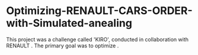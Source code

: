 # Optimizing-RENAULT-CARS-ORDER-with-Simulated-anealing
This project was a challenge called 'KIRO', conducted in collaboration with RENAULT . The primary goal was to optimize .
